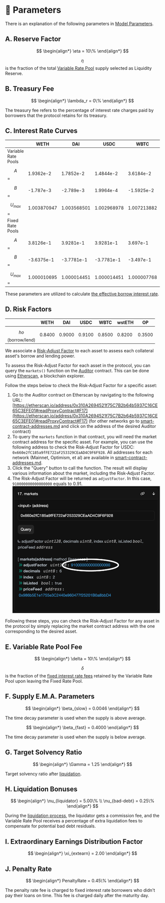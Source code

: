 # 🔢 Parameters

There is an explanation of the following parameters in [Model Parameters](../getting-started/math-paper.md#model-parameters).

## A. Reserve Factor

$$
\begin{align*} \eta = 10\% \end{align*}
$$

$$\eta$$ is the fraction of the total [Variable Rate Pool](https://docs.exact.ly/getting-started/math-paper#3.-variable-rate-pool) supply selected as Liquidity Reserve.

## B. Treasury Fee

$$
\begin{align*} \lambda_r = 0\% \end{align*}
$$

The treasury fee refers to the percentage of interest rate charges paid by borrowers that the protocol retains for its treasury.



## C. Interest Rate Curves

|                     | WETH        | DAI         | USDC        | WBTC        | wstETH      | OP          |
| ------------------- | ----------- | ----------- | ----------- | ----------- | ----------- | ----------- |
| Variable Rate Pools |             |             |             |             |             |             |
| $$A$$ =             | 1.9362e-2   | 1.7852e-2   | 1.4844e-2   | 3.6184e-2   | 1.9362e-2   | 2.8487e-2   |
| $$B$$ =             | -1.787e-3   | -2.789e-3   | 1.9964e-4   | -1.5925e-2  | -1.787e-3   | -5.8259e-3  |
| $$U_{max}$$=        | 1.003870947 | 1.003568501 | 1.002968978 | 1.007213882 | 1.003870947 | 1.005690787 |
| Fixed Rate Pools    |             |             |             |             |             |             |
| $$A$$=              | 3.8126e-1   | 3.9281e-1   | 3.9281e-1   | 3.697e-1    | 3.8126e-1   | 3.5815e-1   |
| $$B$$=              | -3.6375e-1  | -3.7781e-1  | -3.7781e-1  | -3.497e-1   | -3.6375e-1  | -3.3564e-1  |
| $$U_{max}$$=        | 1.000010695 | 1.000014451 | 1.000014451 | 1.000007768 | 1.000010695 | 1.000005527 |

These parameters are utilized to calculate [the effective borrow interest rate](https://docs.exact.ly/getting-started/math-paper#4.1.2-the-effective-interest-rate-for-a-particular-loan).

## D. Risk Factors

|                     | WETH   | DAI    | USDC   | WBTC   | wstETH | OP     |
| ------------------- | ------ | ------ | ------ | ------ | ------ | ------ |
| $$ho$$(borrow/lend) | 0.8400 | 0.9000 | 0.9100 | 0.8500 | 0.8200 | 0.3500 |

We associate a [Risk-Adjust Factor](https://docs.exact.ly/getting-started/math-paper#6.-liquidations) to each asset to assess each collateral asset's borrow and lending power.

To assess the Risk-Adjust Factor for each asset in the protocol, you can query the `markets()` function on the [Auditor](protocol/auditor.md) contract. This can be done using [Etherscan](https://etherscan.io/), a blockchain explorer.

Follow the steps below to check the Risk-Adjust Factor for a specific asset:

1. Go to the Auditor contract on Etherscan by navigating to the following URL: [https://etherscan.io/address/0x310A2694521f75C7B2b64b5937C16CE65C3EFE01#readProxyContract#F17](https://etherscan.io/address/0x310A2694521f75C7B2b64b5937C16CE65C3EFE01#readProxyContract#F17) (for other networks go to [smart-contract-addresses.md](smart-contract-addresses.md "mention") and click on the address of the desired Auditor contract)
2. To query the `markets` function in that contract, you will need the market contract address for the specific asset. For example, you can use the following address to check the Risk-Adjust Factor for USDC: `0x660e2fC185a9fFE722aF253329CEaAD4C9F6F928`. All addresses for each network (Mainnet, Optimism, et al) are available in [smart-contract-addresses.md](smart-contract-addresses.md "mention").
3. Click the "Query" button to call the function. The result will display various information about the market, including the Risk-Adjust Factor.
4. The Risk-Adjust Factor will be returned as `adjustFactor`. In this case, `910000000000000000` equals to 0.91.\
   ![](../.gitbook/assets/image.png)

Following these steps, you can check the Risk-Adjust Factor for any asset in the protocol by simply replacing the market contract address with the one corresponding to the desired asset.

## E. Variable Rate Pool Fee

$$
\begin{align*} \delta = 10\% \end{align*}
$$

$$\delta$$ is the fraction of the [fixed interest rate fees](https://docs.exact.ly/getting-started/math-paper#4.2.1-supply-interest-rate) retained by the Variable Rate Pool upon leaving the Fixed Rate Pool.

## F. Supply E.M.A. Parameters

$$
\begin{align*} \beta_{slow} = 0.0046 \end{align*}
$$

The time decay parameter is used when the supply is above average.

$$
\begin{align*} \beta_{fast} = 0.4000 \end{align*}
$$

The time decay parameter is used when the supply is below average.

## G. Target Solvency Ratio

$$
\begin{align*} \Gamma = 1.25 \end{align*}
$$

Target solvency ratio after [liquidation](https://docs.exact.ly/getting-started/math-paper#6.-liquidations).

## H. Liquidation Bonuses

$$
\begin{align*} \nu_{liquidator} = 5.00\% \\ \nu_{bad-debt} = 0.25\% \end{align*}
$$

During the [liquidation process](https://docs.exact.ly/getting-started/math-paper#6.-liquidations), the liquidator gets a commission fee, and the Variable Rate Pool receives a percentage of extra liquidation fees to compensate for potential bad debt residuals.

## I. Extraordinary Earnings Distribution Factor

$$
\begin{align*} \xi_{extearn} = 2.00 \end{align*}
$$

## J. Penalty Rate

$$
\begin{align*} PenaltyRate = 0.45\% \end{align*}
$$

The penalty rate fee is charged to fixed interest rate borrowers who didn't pay their loans on time. This fee is charged daily after the maturity day.
